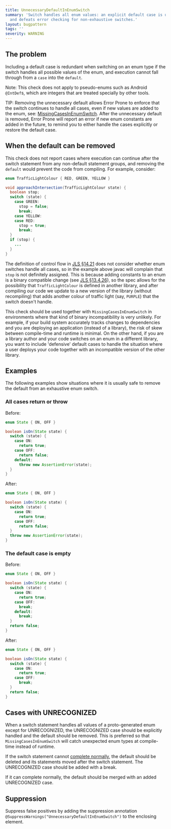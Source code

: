 ```yaml
---
title: UnnecessaryDefaultInEnumSwitch
summary: 'Switch handles all enum values: an explicit default case is unnecessary
  and defeats error checking for non-exhaustive switches.'
layout: bugpattern
tags: ''
severity: WARNING
---
```


<!--
*** AUTO-GENERATED, DO NOT MODIFY ***
To make changes, edit the @BugPattern annotation or the explanation in docs/bugpattern.
-->


## The problem
Including a default case is redundant when switching on an enum type if the
switch handles all possible values of the enum, and execution cannot fall
through from a `case` into the `default`.

Note: This check does not apply to pseudo-enums such as Android `@IntDef`s,
which are integers that are treated specially by other tools.

TIP: Removing the unnecessary default allows Error Prone to enforce that the
switch continues to handle all cases, even if new values are added to the enum,
see: [MissingCasesInEnumSwitch](MissingCasesInEnumSwitch.md). After the
unnecessary default is removed, Error Prone will report an error if new enum
constants are added in the future, to remind you to either handle the cases
explicitly or restore the default case.

## When the default can be removed

This check does not report cases where execution can continue after the switch
statement from any non-default statement groups, and removing the `default`
would prevent the code from compiling. For example, consider:

```java
enum TrafficLightColour { RED, GREEN, YELLOW }

void approachIntersection(TrafficLightColour state) {
  boolean stop;
  switch (state) {
    case GREEN:
      stop = false;
      break;
    case YELLOW:
    case RED:
      stop = true;
      break;
  }
  if (stop) {
    ...
  }
}
```

The definition of control flow in [JLS §14.21] does not consider whether enum
switches handle all cases, so in the example above javac will complain that
`stop` is not definitely assigned. This is because adding constants to an enum
is a binary compatible change (see [JLS §13.4.26]), so the spec allows for the
possibility that `TrafficLightColour` is defined in another library, and after
compiling our code we update to a new version of the library (without
recompiling) that adds another colour of traffic light (say, `PURPLE`) that the
switch doesn't handle.

This check should be used together with `MissingCasesInEnumSwitch` in
environments where that kind of binary incompatibility is very unlikely. For
example, if your build system accurately tracks changes to dependencies and you
are deploying an application (instead of a library), the risk of skew between
compile-time and runtime is minimal. On the other hand, if you are a library
author and your code switches on an enum in a different library, you want to
include 'defensive' default cases to handle the situation where a user deploys
your code together with an incompatible version of the other library.

[JLS §14.21]: https://docs.oracle.com/javase/specs/jls/se10/html/jls-14.html#jls-14.21
[JLS §13.4.26]: https://docs.oracle.com/javase/specs/jls/se10/html/jls-13.html#jls-13.4.26

## Examples

The following examples show situations where it is usually safe to remove the
default from an exhaustive enum switch.

### All cases return or throw

Before:

```java
enum State { ON, OFF }

boolean isOn(State state) {
  switch (state) {
    case ON:
      return true;
    case OFF:
      return false;
    default:
      throw new AssertionError(state);
  }
}
```

After:

```java
enum State { ON, OFF }

boolean isOn(State state) {
  switch (state) {
    case ON:
      return true;
    case OFF:
      return false;
  }
  throw new AssertionError(state);
}
```

### The default case is empty

Before:

```java
enum State { ON, OFF }

boolean isOn(State state) {
  switch (state) {
    case ON:
      return true;
    case OFF:
      break;
    default:
      break;
  }
  return false;
}
```

After:

```java
enum State { ON, OFF }

boolean isOn(State state) {
  switch (state) {
    case ON:
      return true;
    case OFF:
      break;
  }
  return false;
}
```

## Cases with UNRECOGNIZED

When a switch statement handles all values of a proto-generated enum except for
UNRECOGNIZED, the UNRECOGNIZED case should be explicitly handled and the default
should be removed. This is preferred so that `MissingCasesInEnumSwitch` will
catch unexpected enum types at compile-time instead of runtime.

If the switch statement cannot [complete normally], the default should be
deleted and its statements moved after the switch statement. The UNRECOGNIZED
case should be added with a break.

If it can complete normally, the default should be merged with an added
UNRECOGNIZED case.

[complete normally]: https://docs.oracle.com/javase/specs/jls/se10/html/jls-14.html#jls-14.1

## Suppression
Suppress false positives by adding the suppression annotation `@SuppressWarnings("UnnecessaryDefaultInEnumSwitch")` to the enclosing element.
